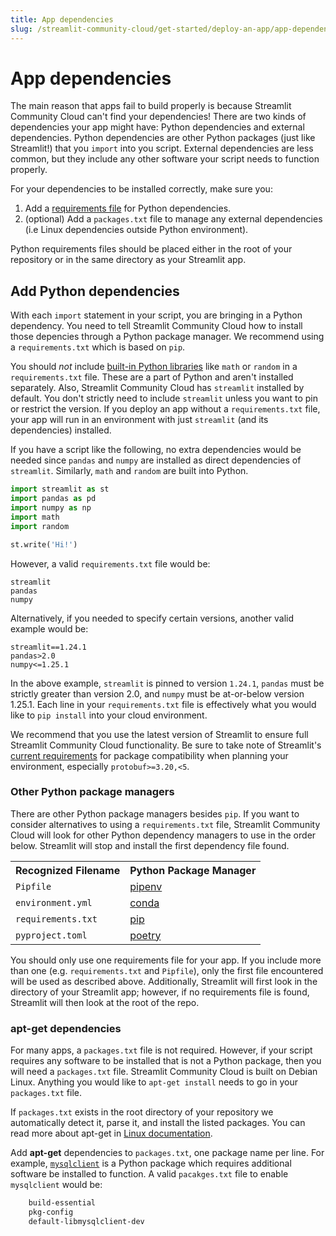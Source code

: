 ```yaml
---
title: App dependencies
slug: /streamlit-community-cloud/get-started/deploy-an-app/app-dependencies
---
```


# App dependencies

The main reason that apps fail to build properly is because Streamlit Community Cloud can't find your dependencies! There are two kinds of dependencies your app might have: Python dependencies and external dependencies. Python dependencies are other Python packages (just like Streamlit!) that you `import` into you script. External dependencies are less common, but they include any other software your script needs to function properly.

For your dependencies to be installed correctly, make sure you:

1. Add a [requirements file](#add-python-dependencies) for Python dependencies.
2. (optional) Add a `packages.txt` file to manage any external dependencies (i.e Linux dependencies outside Python environment).

<Note>

Python requirements files should be placed either in the root of your repository or in the same
directory as your Streamlit app.

</Note>

## Add Python dependencies

With each `import` statement in your script, you are bringing in a Python dependency. You need to tell Streamlit Community Cloud how to install those depencies through a Python package manager. We recommend using a `requirements.txt` which is based on `pip`.

You should _not_ include [built-in Python libraries](https://docs.python.org/3/py-modindex.html) like `math` or `random` in a `requirements.txt` file. These are a part of Python and aren't installed separately. Also, Streamlit Community Cloud has `streamlit` installed by default. You don't strictly need to include `streamlit` unless you want to pin or restrict the version. If you deploy an app without a `requirements.txt` file, your app will run in an environment with just `streamlit` (and its dependencies) installed.

If you have a script like the following, no extra dependencies would be needed since `pandas` and `numpy` are installed as direct dependencies of `streamlit`. Similarly, `math` and `random` are built into Python.

```python
import streamlit as st
import pandas as pd
import numpy as np
import math
import random

st.write('Hi!')
```

However, a valid `requirements.txt` file would be:

```none
streamlit
pandas
numpy
```

Alternatively, if you needed to specify certain versions, another valid example would be:

```none
streamlit==1.24.1
pandas>2.0
numpy<=1.25.1
```

In the above example, `streamlit` is pinned to version `1.24.1`, `pandas` must be strictly greater than version 2.0, and `numpy` must be at-or-below version 1.25.1. Each line in your `requirements.txt` file is effectively what you would like to `pip install` into your cloud environment.

<Note>

We recommend that you use the latest version of Streamlit to ensure full Streamlit Community Cloud functionality. Be sure to take note of Streamlit's [current requirements](https://github.com/streamlit/streamlit/blob/develop/lib/setup.py) for package compatibility when planning your environment, especially `protobuf>=3.20,<5`.

</Note>

### Other Python package managers

There are other Python package managers besides `pip`. If you want to consider alternatives to using a `requirements.txt` file, Streamlit Community Cloud will look for other Python dependency managers to use in the order below. Streamlit will stop and install the first dependency file found.

<table style={{ textAlign: 'center' }}>
    <tr>
        <th style={{ fontSize: '1.2em' }}> Recognized Filename</th>
        <th style={{ fontSize: '1.2em' }}>Python Package Manager</th>
    </tr>
    <tr>
        <td style={{ fontSize: '1em' }}><code>Pipfile</code></td>
        <td style={{ fontSize: '1em' }}><a href="https://pipenv-fork.readthedocs.io/en/latest/basics.html">pipenv</a></td>
    </tr>
    <tr>
        <td style={{ fontSize: '1em' }}><code>environment.yml</code></td>
        <td style={{ fontSize: '1em' }}><a href="https://conda.io/projects/conda/en/latest/user-guide/tasks/manage-environments.html#creating-an-environment-file-manually">conda</a></td>
    </tr>
    <tr>
        <td style={{ fontSize: '1em' }}><code>requirements.txt</code></td>
        <td style={{ fontSize: '1em' }}><a href="https://pip.pypa.io/en/stable/user_guide/#requirements-files">pip</a></td>
    </tr>
    <tr>
        <td style={{ fontSize: '1em' }}><code>pyproject.toml</code></td>
        <td style={{ fontSize: '1em' }}><a href="https://python-poetry.org/docs/basic-usage/">poetry</a></td>
    </tr>
</table>

<Warning>

You should only use one requirements file for your app. If you include more than one (e.g. `requirements.txt` and `Pipfile`), only the first file encountered will be used as described above. Additionally, Streamlit will first look in the directory of your Streamlit app; however, if no requirements file is found, Streamlit will then look at the root of the repo.

</Warning>

### apt-get dependencies

For many apps, a `packages.txt` file is not required. However, if your script requires any software to be installed that is not a Python package, then you will need a `packages.txt` file. Streamlit Community Cloud is built on Debian Linux. Anything you would like to `apt-get install` needs to go in your `packages.txt` file.

If `packages.txt` exists in the root directory of your repository we automatically detect it, parse it, and install the listed packages. You can read more about apt-get in [Linux documentation](https://linux.die.net/man/8/apt-get).

Add **apt-get** dependencies to `packages.txt`, one package name per line. For example, [`mysqlclient`](https://github.com/PyMySQL/mysqlclient) is a Python package which requires additional software be installed to function. A valid `pacakges.txt` file to enable `mysqlclient` would be:

```bash
    build-essential
    pkg-config
    default-libmysqlclient-dev
```
